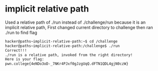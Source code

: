 # implicit relative path

Used a relative path of ./run instead of ./challenge/run because it is an implicit relative path,
First changed current directory to challenge then ran ./run to find flag

```bash
hacker@paths~implicit-relative-path:~$ cd /challenge
hacker@paths~implicit-relative-path:/challenge$ ./run
Correct!!!
./run is a relative path, invoked from the right directory!
Here is your flag:
pwn.college{4eNDo3oD-_7NKr4PJxf0gJzgUqQ.dFTN1QDL4gjN0czW}
```
